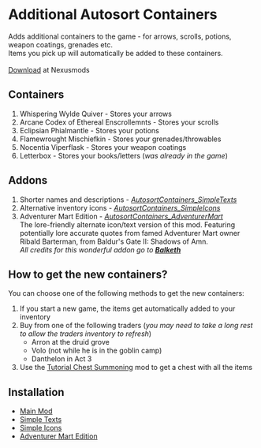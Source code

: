 # Additional Autosort Containers
Adds additional containers to the game - for arrows, scrolls, potions, weapon coatings, grenades etc.<br> Items you pick up will automatically be added to these containers.
<br><br>[Download](https://www.nexusmods.com/baldursgate3/mods/1091) at Nexusmods

## Containers
1. Whispering Wylde Quiver - Stores your arrows
2. Arcane Codex of Ethereal Enscrollemnts - Stores your scrolls
3. Eclipsian Phialmantle - Stores your potions
4. Flamewrought Mischiefkin - Stores your grenades/throwables
5. Nocentia Viperflask - Stores your weapon coatings
6. Letterbox - Stores your books/letters (_was already in the game_)

## Addons
1. Shorter names and descriptions - [_AutosortContainers_SimpleTexts_](https://www.nexusmods.com/baldursgate3/mods/1091?tab=files)
2. Alternative inventory icons - [_AutosortContainers_SimpleIcons_](https://www.nexusmods.com/baldursgate3/mods/1091?tab=files)
3. Adventurer Mart Edition - [_AutosortContainers_AdventurerMart_](https://www.nexusmods.com/baldursgate3/mods/1091?tab=files)<br>The lore-friendly alternate icon/text version of this mod. Featuring potentially lore accurate quotes from famed Adventurer Mart owner Ribald Barterman, from Baldur's Gate II: Shadows of Amn.<br>_All credits for this wonderful addon go to [**Balketh**](https://www.nexusmods.com/baldursgate3/users/47356338)_

## How to get the new containers?
You can choose one of the following methods to get the new containers:
1. If you start a new game, the items get automatically added to your inventory
2. Buy from one of the following traders (_you may need to take a long rest to allow the traders inventory to refresh_)
   * Arron at the druid grove
   * Volo (not while he is in the goblin camp)
   * Danthelon in Act 3
3. Use the [Tutorial Chest Summoning](https://www.nexusmods.com/baldursgate3/mods/457) mod to get a chest with all the items

## Installation
* [Main Mod](/Installation/main.md)
* [Simple Texts](/Installation/simpletexts.md)
* [Simple Icons](/Installation/simpleicons.md)
* [Adventurer Mart Edition](/Installation/adventurermart.md)
